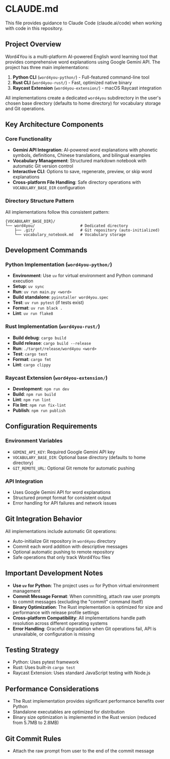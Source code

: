 # CLAUDE.md

This file provides guidance to Claude Code (claude.ai/code) when working with code in this repository.

## Project Overview

Word4You is a multi-platform AI-powered English word learning tool that provides comprehensive word explanations using Google Gemini API. The project has three main implementations:

1. **Python CLI** (`word4you-python/`) - Full-featured command-line tool
2. **Rust CLI** (`word4you-rust/`) - Fast, optimized native binary
3. **Raycast Extension** (`word4you-extension/`) - macOS Raycast integration

All implementations create a dedicated `word4you` subdirectory in the user's chosen base directory (defaults to home directory) for vocabulary storage and Git operations.

## Key Architecture Components

### Core Functionality
- **Gemini API Integration**: AI-powered word explanations with phonetic symbols, definitions, Chinese translations, and bilingual examples
- **Vocabulary Management**: Structured markdown notebook with automatic Git version control
- **Interactive CLI**: Options to save, regenerate, preview, or skip word explanations
- **Cross-platform File Handling**: Safe directory operations with `VOCABULARY_BASE_DIR` configuration

### Directory Structure Pattern
All implementations follow this consistent pattern:
```
{VOCABULARY_BASE_DIR}/
└── word4you/                    # Dedicated directory
    ├── .git/                    # Git repository (auto-initialized)
    └── vocabulary_notebook.md   # Vocabulary storage
```

## Development Commands

### Python Implementation (`word4you-python/`)
- **Environment**: Use `uv` for virtual environment and Python command execution
- **Setup**: `uv sync`
- **Run**: `uv run main.py <word>`
- **Build standalone**: `pyinstaller word4you.spec`
- **Test**: `uv run pytest` (if tests exist)
- **Format**: `uv run black .`
- **Lint**: `uv run flake8`

### Rust Implementation (`word4you-rust/`)
- **Build debug**: `cargo build`
- **Build release**: `cargo build --release`
- **Run**: `./target/release/word4you <word>`
- **Test**: `cargo test`
- **Format**: `cargo fmt`
- **Lint**: `cargo clippy`

### Raycast Extension (`word4you-extension/`)
- **Development**: `npm run dev`
- **Build**: `npm run build`
- **Lint**: `npm run lint`
- **Fix lint**: `npm run fix-lint`
- **Publish**: `npm run publish`

## Configuration Requirements

### Environment Variables
- `GEMINI_API_KEY`: Required Google Gemini API key
- `VOCABULARY_BASE_DIR`: Optional base directory (defaults to home directory)
- `GIT_REMOTE_URL`: Optional Git remote for automatic pushing

### API Integration
- Uses Google Gemini API for word explanations
- Structured prompt format for consistent output
- Error handling for API failures and network issues

## Git Integration Behavior

All implementations include automatic Git operations:
- Auto-initialize Git repository in `word4you` directory
- Commit each word addition with descriptive messages
- Optional automatic pushing to remote repository
- Safe operations that only track Word4You files

## Important Development Notes

- **Use `uv` for Python**: The project uses `uv` for Python virtual environment management
- **Commit Message Format**: When committing, attach raw user prompts to commit messages (excluding the "commit" command itself)
- **Binary Optimization**: The Rust implementation is optimized for size and performance with release profile settings
- **Cross-platform Compatibility**: All implementations handle path resolution across different operating systems
- **Error Handling**: Graceful degradation when Git operations fail, API is unavailable, or configuration is missing

## Testing Strategy

- Python: Uses pytest framework
- Rust: Uses built-in `cargo test`
- Raycast Extension: Uses standard JavaScript testing with Node.js

## Performance Considerations

- The Rust implementation provides significant performance benefits over Python
- Standalone executables are optimized for distribution
- Binary size optimization is implemented in the Rust version (reduced from 5.7MB to 2.8MB)

## Git Commit Rules
- Attach the raw prompt from user to the end of the commit message